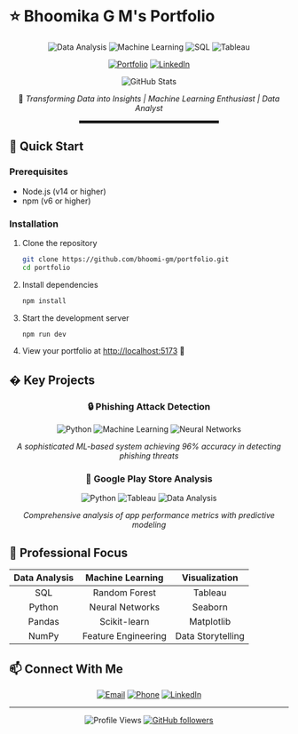 # ⭐ Bhoomika G M's Portfolio

<div align="center">
  
  ![Data Analysis](https://img.shields.io/badge/Data%20Analysis-FF6B6B?style=for-the-badge&logo=python&logoColor=white)
  ![Machine Learning](https://img.shields.io/badge/Machine%20Learning-6B47FF?style=for-the-badge&logo=python&logoColor=white)
  ![SQL](https://img.shields.io/badge/SQL-4479A1?style=for-the-badge&logo=postgresql&logoColor=white)
  ![Tableau](https://img.shields.io/badge/Tableau-E97627?style=for-the-badge&logo=tableau&logoColor=white)
  
  [![Portfolio](https://img.shields.io/badge/Visit%20Portfolio-000000?style=for-the-badge&logo=github&logoColor=white)](https://github.com/bhoomi-gm)
  [![LinkedIn](https://img.shields.io/badge/LinkedIn-0077B5?style=for-the-badge&logo=linkedin&logoColor=white)](https://www.linkedin.com/in/bhoomika-g-m-b598052a8/)

  <img src="https://github-readme-stats.vercel.app/api?username=bhoomi-gm&show_icons=true&theme=radical" alt="GitHub Stats" />
  
  <p align="center">🎯 <i>Transforming Data into Insights | Machine Learning Enthusiast | Data Analyst</i></p>
  
  <hr width="50%" style="height: 5px;">
</div>

## 🚀 Quick Start

### Prerequisites
- Node.js (v14 or higher)
- npm (v6 or higher)

### Installation

1. Clone the repository
   ```bash
   git clone https://github.com/bhoomi-gm/portfolio.git
   cd portfolio
   ```

2. Install dependencies
   ```bash
   npm install
   ```

3. Start the development server
   ```bash
   npm run dev
   ```

4. View your portfolio at [http://localhost:5173](http://localhost:5173) 🎉

## � Key Projects

<div align="center">
  
### 🔒 Phishing Attack Detection
![Python](https://img.shields.io/badge/Python-3776AB?style=flat-square&logo=python&logoColor=white)
![Machine Learning](https://img.shields.io/badge/ML-FF6B6B?style=flat-square&logo=scikit-learn&logoColor=white)
![Neural Networks](https://img.shields.io/badge/Neural%20Networks-6B47FF?style=flat-square&logo=tensorflow&logoColor=white)

*A sophisticated ML-based system achieving 96% accuracy in detecting phishing threats*

### 📱 Google Play Store Analysis
![Python](https://img.shields.io/badge/Python-3776AB?style=flat-square&logo=python&logoColor=white)
![Tableau](https://img.shields.io/badge/Tableau-E97627?style=flat-square&logo=tableau&logoColor=white)
![Data Analysis](https://img.shields.io/badge/Analysis-4479A1?style=flat-square&logo=postgresql&logoColor=white)

*Comprehensive analysis of app performance metrics with predictive modeling*

</div>

## 🎯 Professional Focus

<div align="center">

| Data Analysis | Machine Learning | Visualization |
|:------------:|:---------------:|:-------------:|
| SQL | Random Forest | Tableau |
| Python | Neural Networks | Seaborn |
| Pandas | Scikit-learn | Matplotlib |
| NumPy | Feature Engineering | Data Storytelling |

</div>

## 📫 Connect With Me

<div align="center">
  
[![Email](https://img.shields.io/badge/Email-D14836?style=for-the-badge&logo=gmail&logoColor=white)](mailto:bhoomikagm09@gmail.com)
[![Phone](https://img.shields.io/badge/Phone-00C300?style=for-the-badge&logo=whatsapp&logoColor=white)](tel:8904468330)
[![LinkedIn](https://img.shields.io/badge/LinkedIn-0077B5?style=for-the-badge&logo=linkedin&logoColor=white)](https://www.linkedin.com/in/bhoomika-g-m-b598052a8/)

</div>

---

<div align="center">
  
![Profile Views](https://komarev.com/ghpvc/?username=bhoomi-gm&color=blueviolet&style=flat-square)
[![GitHub followers](https://img.shields.io/github/followers/bhoomi-gm?style=social)](https://github.com/bhoomi-gm)

</div>
